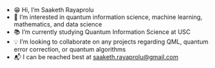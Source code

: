 - 😁 Hi, I’m Saaketh Rayaprolu
- 🧮 I’m interested in quantum information science, machine learning, mathematics, and data science
- 📚 I’m currently studying Quantum Information Science at USC
- 💡 I’m looking to collaborate on any projects regarding QML, quantum error correction, or quantum algorithms
- 📬 I can be reached best at saaketh.rayaprolu@gmail.com

